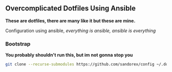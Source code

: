 ## Overcomplicated Dotfiles Using Ansible

**These are dotfiles, there are many like it but these are mine.**

Configuration using ansible, *everything is ansible, ansible is everything*

### Bootstrap
**You probably shouldn't run this, but im not gonna stop you**
```sh
git clone --recurse-submodules https://github.com/sandorex/config ~/.dotfiles && ~/.dotfiles/auto-setup
```
